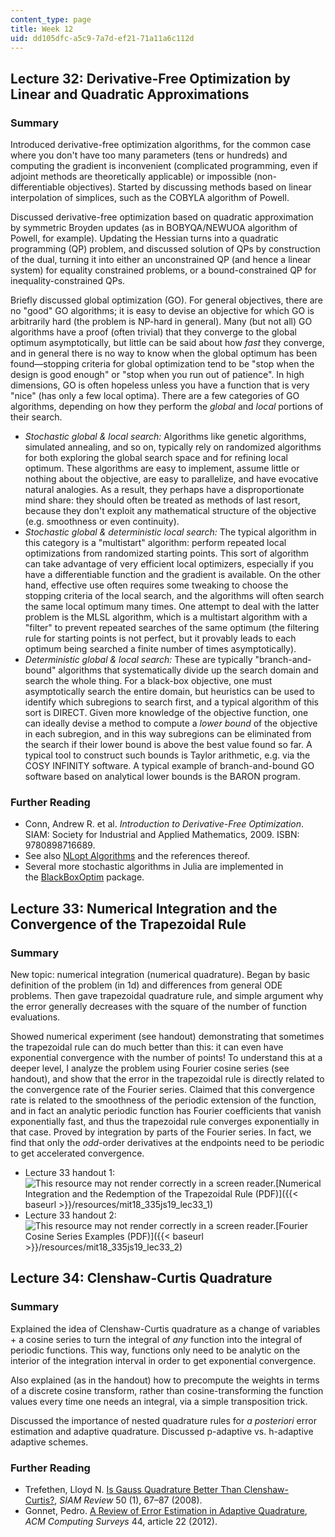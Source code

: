 ```yaml
---
content_type: page
title: Week 12
uid: dd105dfc-a5c9-7a7d-ef21-71a11a6c112d
---
```


Lecture 32: Derivative-Free Optimization by Linear and Quadratic Approximations
-------------------------------------------------------------------------------

### Summary

Introduced derivative-free optimization algorithms, for the common case where you don't have too many parameters (tens or hundreds) and computing the gradient is inconvenient (complicated programming, even if adjoint methods are theoretically applicable) or impossible (non-differentiable objectives). Started by discussing methods based on linear interpolation of simplices, such as the COBYLA algorithm of Powell.

Discussed derivative-free optimization based on quadratic approximation by symmetric Broyden updates (as in BOBYQA/NEWUOA algorithm of Powell, for example). Updating the Hessian turns into a quadratic programming (QP) problem, and discussed solution of QPs by construction of the dual, turning it into either an unconstrained QP (and hence a linear system) for equality constrained problems, or a bound-constrained QP for inequality-constrained QPs.

Briefly discussed global optimization (GO). For general objectives, there are no "good" GO algorithms; it is easy to devise an objective for which GO is arbitrarily hard (the problem is NP-hard in general). Many (but not all) GO algorithms have a proof (often trivial) that they converge to the global optimum asymptotically, but little can be said about how _fast_ they converge, and in general there is no way to know when the global optimum has been found—stopping criteria for global optimization tend to be "stop when the design is good enough" or "stop when you run out of patience". In high dimensions, GO is often hopeless unless you have a function that is very "nice" (has only a few local optima). There are a few categories of GO algorithms, depending on how they perform the _global_ and _local_ portions of their search.

*   _Stochastic global & local search:_ Algorithms like genetic algorithms, simulated annealing, and so on, typically rely on randomized algorithms for both exploring the global search space and for refining local optimum. These algorithms are easy to implement, assume little or nothing about the objective, are easy to parallelize, and have evocative natural analogies. As a result, they perhaps have a disproportionate mind share: they should often be treated as methods of last resort, because they don't exploit any mathematical structure of the objective (e.g. smoothness or even continuity).
*   _Stochastic global & deterministic local search:_ The typical algorithm in this category is a "multistart" algorithm: perform repeated local optimizations from randomized starting points. This sort of algorithm can take advantage of very efficient local optimizers, especially if you have a differentiable function and the gradient is available. On the other hand, effective use often requires some tweaking to choose the stopping criteria of the local search, and the algorithms will often search the same local optimum many times. One attempt to deal with the latter problem is the MLSL algorithm, which is a multistart algorithm with a "filter" to prevent repeated searches of the same optimum (the filtering rule for starting points is not perfect, but it provably leads to each optimum being searched a finite number of times asymptotically).
*   _Deterministic global & local search:_ These are typically "branch-and-bound" algorithms that systematically divide up the search domain and search the whole thing. For a black-box objective, one must asymptotically search the entire domain, but heuristics can be used to identify which subregions to search first, and a typical algorithm of this sort is DIRECT. Given more knowledge of the objective function, one can ideally devise a method to compute a _lower bound_ of the objective in each subregion, and in this way subregions can be eliminated from the search if their lower bound is above the best value found so far. A typical tool to construct such bounds is Taylor arithmetic, e.g. via the COSY INFINITY software. A typical example of branch-and-bound GO software based on analytical lower bounds is the BARON program.

### Further Reading

*   Conn, Andrew R. et al. _Introduction to Derivative-Free Optimization_. SIAM: Society for Industrial and Applied Mathematics, 2009. ISBN: 9780898716689.
*   See also [NLopt Algorithms](https://nlopt.readthedocs.io/en/latest/NLopt_Algorithms/) and the references thereof.
*   Several more stochastic algorithms in Julia are implemented in the [BlackBoxOptim](https://github.com/robertfeldt/BlackBoxOptim.jl) package.

Lecture 33: Numerical Integration and the Convergence of the Trapezoidal Rule
-----------------------------------------------------------------------------

### Summary

New topic: numerical integration (numerical quadrature). Began by basic definition of the problem (in 1d) and differences from general ODE problems. Then gave trapezoidal quadrature rule, and simple argument why the error generally decreases with the square of the number of function evaluations.

Showed numerical experiment (see handout) demonstrating that sometimes the trapezoidal rule can do much better than this: it can even have exponential convergence with the number of points! To understand this at a deeper level, I analyze the problem using Fourier cosine series (see handout), and show that the error in the trapezoidal rule is directly related to the convergence rate of the Fourier series. Claimed that this convergence rate is related to the smoothness of the periodic extension of the function, and in fact an analytic periodic function has Fourier coefficients that vanish exponentially fast, and thus the trapezoidal rule converges exponentially in that case. Proved by integration by parts of the Fourier series. In fact, we find that only the _odd_\-order derivatives at the endpoints need to be periodic to get accelerated convergence.

*   Lecture 33 handout 1: ![This resource may not render correctly in a screen reader.](/images/inacessible.gif)[Numerical Integration and the Redemption of the Trapezoidal Rule (PDF)]({{< baseurl >}}/resources/mit18_335js19_lec33_1)
*   Lecture 33 handout 2: ![This resource may not render correctly in a screen reader.](/images/inacessible.gif)[Fourier Cosine Series Examples (PDF)]({{< baseurl >}}/resources/mit18_335js19_lec33_2)

Lecture 34: Clenshaw-Curtis Quadrature
--------------------------------------

### Summary

Explained the idea of Clenshaw-Curtis quadrature as a change of variables + a cosine series to turn the integral of _any_ function into the integral of periodic functions. This way, functions only need to be analytic on the interior of the integration interval in order to get exponential convergence. 

Also explained (as in the handout) how to precompute the weights in terms of a discrete cosine transform, rather than cosine-transforming the function values every time one needs an integral, via a simple transposition trick.

Discussed the importance of nested quadrature rules for _a posteriori_ error estimation and adaptive quadrature. Discussed p-adaptive vs. h-adaptive adaptive schemes.

### Further Reading

*   Trefethen, Lloyd N. [Is Gauss Quadrature Better Than Clenshaw-Curtis?](http://citeseerx.ist.psu.edu/viewdoc/summary?doi=10.1.1.157.4174), _SIAM Review_ 50 (1), 67–87 (2008).
*   Gonnet, Pedro. [A Review of Error Estimation in Adaptive Quadrature](http://dl.acm.org/citation.cfm?id=2333117), _ACM Computing Surveys_ 44, article 22 (2012).